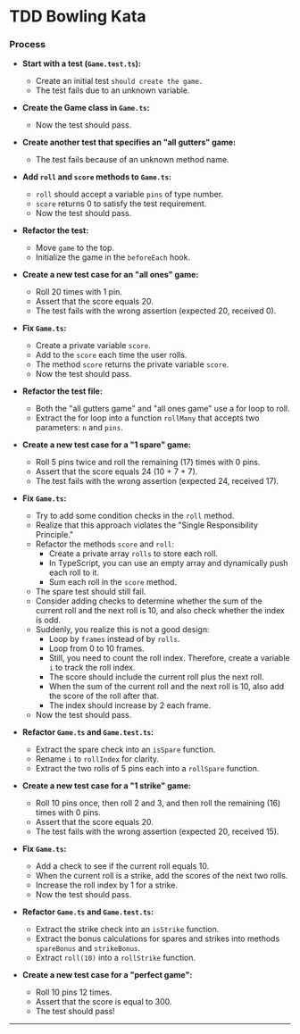 # TDD Bowling Kata

### Process

- **Start with a test (`Game.test.ts`):**
  - Create an initial test `should create the game.`
  - The test fails due to an unknown variable.

- **Create the Game class in `Game.ts`:**
  - Now the test should pass.

- **Create another test that specifies an "all gutters" game:**
  - The test fails because of an unknown method name.

- **Add `roll` and `score` methods to `Game.ts`:**
  - `roll` should accept a variable `pins` of type number.
  - `score` returns 0 to satisfy the test requirement.
  - Now the test should pass.

- **Refactor the test:**
  - Move `game` to the top.
  - Initialize the game in the `beforeEach` hook.

- **Create a new test case for an "all ones" game:**
  - Roll 20 times with 1 pin.
  - Assert that the score equals 20.
  - The test fails with the wrong assertion (expected 20, received 0).

- **Fix `Game.ts`:**
  - Create a private variable `score`.
  - Add to the `score` each time the user rolls.
  - The method `score` returns the private variable `score`.
  - Now the test should pass.

- **Refactor the test file:**
  - Both the "all gutters game" and "all ones game" use a for loop to roll.
  - Extract the for loop into a function `rollMany` that accepts two parameters: `n` and `pins`.

- **Create a new test case for a "1 spare" game:**
  - Roll 5 pins twice and roll the remaining (17) times with 0 pins.
  - Assert that the score equals 24 (10 + 7 + 7).
  - The test fails with the wrong assertion (expected 24, received 17).

- **Fix `Game.ts`:**
  - Try to add some condition checks in the `roll` method.
  - Realize that this approach violates the "Single Responsibility Principle."
  - Refactor the methods `score` and `roll`:
    - Create a private array `rolls` to store each roll.
    - In TypeScript, you can use an empty array and dynamically push each roll to it.
    - Sum each roll in the `score` method.
  - The spare test should still fail.
  - Consider adding checks to determine whether the sum of the current roll and the next roll is 10, and also check whether the index is odd.
  - Suddenly, you realize this is not a good design:
    - Loop by `frames` instead of by `rolls`.
    - Loop from 0 to 10 frames.
    - Still, you need to count the roll index. Therefore, create a variable `i` to track the roll index.
    - The score should include the current roll plus the next roll.
    - When the sum of the current roll and the next roll is 10, also add the score of the roll after that.
    - The index should increase by 2 each frame.
  - Now the test should pass.

- **Refactor `Game.ts` and `Game.test.ts`:**
  - Extract the spare check into an `isSpare` function.
  - Rename `i` to `rollIndex` for clarity.
  - Extract the two rolls of 5 pins each into a `rollSpare` function.

- **Create a new test case for a "1 strike" game:**
  - Roll 10 pins once, then roll 2 and 3, and then roll the remaining (16) times with 0 pins.
  - Assert that the score equals 20.
  - The test fails with the wrong assertion (expected 20, received 15).

- **Fix `Game.ts`:**
  - Add a check to see if the current roll equals 10.
  - When the current roll is a strike, add the scores of the next two rolls.
  - Increase the roll index by 1 for a strike.
  - Now the test should pass.

- **Refactor `Game.ts` and `Game.test.ts`:**
  - Extract the strike check into an `isStrike` function.
  - Extract the bonus calculations for spares and strikes into methods `spareBonus` and `strikeBonus`.
  - Extract `roll(10)` into a `rollStrike` function.

- **Create a new test case for a "perfect game":**
  - Roll 10 pins 12 times.
  - Assert that the score is equal to 300.
  - The test should pass!

---
